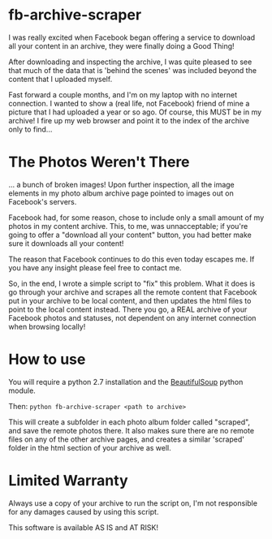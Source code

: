 fb-archive-scraper
==================

I was really excited when Facebook began offering a service to download all your content in an archive, they were finally doing a Good Thing!

After downloading and inspecting the archive, I was quite pleased to see that much of the data that is 'behind the scenes' was included beyond the content that I uploaded myself.

Fast forward a couple months, and I'm on my laptop with no internet connection. I wanted to show a (real life, not Facebook) friend of mine a picture that I had uploaded a year or so ago. Of course, this MUST be in my archive! I fire up my web browser and point it to the index of the archive only to find...

The Photos Weren't There
========================
... a bunch of broken images! Upon further inspection, all the image elements in my photo album archive page pointed to images out on Facebook's servers.

Facebook had, for some reason, chose to include only a small amount of my photos in my content archive. This, to me, was unnacceptable; if you're going to offer a "download all your content" button, you had better make sure it downloads all your content!

The reason that Facebook continues to do this even today escapes me. If you have any insight please feel free to contact me.

So, in the end, I wrote a simple script to "fix" this problem. What it does is go through your archive and scrapes all the remote content that Facebook put in your archive to be local content, and then updates the html files to point to the local content instead. There you go, a REAL archive of your Facebook photos and statuses, not dependent on any internet connection when browsing locally!

How to use
==========


You will require a python 2.7 installation and the [BeautifulSoup](http://www.crummy.com/software/BeautifulSoup/) python module.

Then: `python fb-archive-scraper <path to archive>`

This will create a subfolder in each photo album folder called "scraped", and save the remote photos there. It also makes sure there are no remote files on any of the other archive pages, and creates a similar 'scraped' folder in the html section of your archive as well.

Limited Warranty
================

Always use a copy of your archive to run the script on, I'm not responsible for any damages caused by using this script.

This software is available AS IS and AT RISK!
